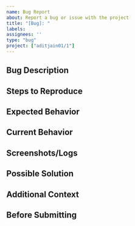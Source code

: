 ```yaml
---
name: Bug Report
about: Report a bug or issue with the project
title: "[Bug]: "
labels: 
assignees: ''
type: "bug"
project: ["aditjain01/1"]
---
```

## Bug Description

<!--
  Thanks for taking the time to report a bug!
  Provide a clear and detailed description of the issue you're experiencing.
  Describe what happened and what you expected to happen...
-->

## Steps to Reproduce

<!--
  Please provide the steps needed to reproduce the issue:
  1. Go to '...'
  2. Click on '....'
  3. Scroll down to '....'
  4. See error
-->

## Expected Behavior

<!--
  Describe what you expected to happen when following the steps above.
  I expected that...
-->

## Current Behavior

<!--
  Describe what actually happened when following the steps above.
  Instead, what happened was...
-->

## Screenshots/Logs

<!--
  If applicable, add screenshots, error messages, or logs to help explain your problem.
-->

## Possible Solution

<!--
  If you have suggestions on how to fix the issue, please describe them here.
  I think this could be fixed by...
-->

## Additional Context

<!--
  Add any other context about the problem here.
  More details...
-->

## Before Submitting

<!--
  - I have searched for similar bug reports and confirmed this is not a duplicate
  - I have provided all the necessary information to understand and reproduce this bug
  - I have included relevant details about my environment
--> 